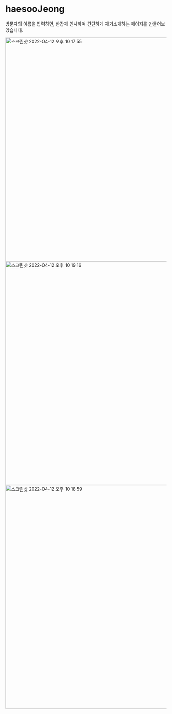 # haesooJeong

방문자의 이름을 입력하면, 반갑게 인사하며 간단하게 자기소개하는 페이지를 만들어보았습니다.  

<img width="700" alt="스크린샷 2022-04-12 오후 10 17 55" src="https://user-images.githubusercontent.com/80671448/162971324-16906002-386d-463a-a51b-db12b4c8c34f.png">
<img width="700" alt="스크린샷 2022-04-12 오후 10 19 16" src="https://user-images.githubusercontent.com/80671448/162971523-75ad86f7-97b9-4a3a-8a7d-7c69946139e4.png">
<img width="700" alt="스크린샷 2022-04-12 오후 10 18 59" src="https://user-images.githubusercontent.com/80671448/162971472-1d03d405-e9ca-4ba8-8748-23f7e5ef051f.png">

